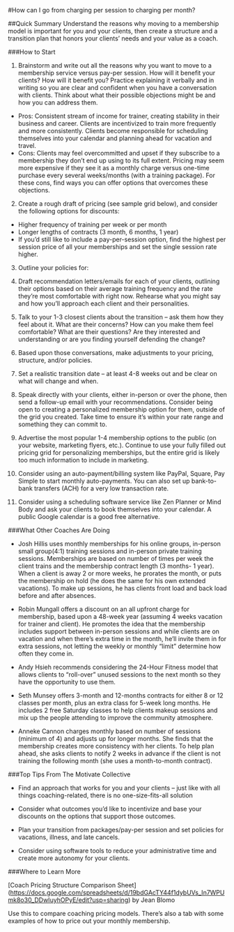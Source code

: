 
#How can I go from charging per session to charging per month?

##Quick Summary
Understand the reasons why moving to a membership model is important for you and your clients, then create a structure and a transition plan that honors your clients’ needs and your value as a coach.

###How to Start

1. Brainstorm and write out all the reasons why you want to move to a membership service versus pay-per session. How will it benefit your clients? How will it benefit you? Practice explaining it verbally and in writing so you are clear and confident when you have a conversation with clients. Think about what their possible objections might be and how you can address them.
* Pros: Consistent stream of income for trainer, creating stability in their business and career. Clients are incentivized to train more frequently and more consistently. Clients become responsible for scheduling themselves into your calendar and planning ahead for vacation and travel.
* Cons: Clients may feel overcommitted and upset if they subscribe to a membership they don’t end up using to its full extent. Pricing may seem more expensive if they see it as a monthly charge versus one-time purchase every several weeks/months (with a training package). For these cons, find ways you can offer options that overcomes these objections.

2. Create a rough draft of pricing (see sample grid below), and consider the following options for discounts:

* Higher frequency of training per week or per month
* Longer lengths of contracts (3 month, 6 months, 1 year)
* If you’d still like to include a pay-per-session option, find the highest per session price of all your memberships and set the single session rate higher.

3. Outline your policies for:

4. Draft recommendation letters/emails for each of your clients, outlining their options based on their average training frequency and the rate they’re most comfortable with right now. Rehearse what you might say and how you’ll approach each client and their personalities.

5. Talk to your 1-3 closest clients about the transition – ask them how they feel about it. What are their concerns? How can you make them feel comfortable? What are their questions? Are they interested and understanding or are you finding yourself defending the change?

6. Based upon those conversations, make adjustments to your pricing, structure, and/or policies.

7. Set a realistic transition date – at least 4-8 weeks out and be clear on what will change and when.

8. Speak directly with your clients, either in-person or over the phone, then send a follow-up email with your recommendations. Consider being open to creating a personalized membership option for them, outside of the grid you created. Take time to ensure it’s within your rate range and something they can commit to.

9. Advertise the most popular 1-4 membership options to the public (on your website, marketing flyers, etc.). Continue to use your fully filled out pricing grid for personalizing memberships, but the entire grid is likely too much information to include in marketing.

10. Consider using an auto-payment/billing system like PayPal, Square, Pay Simple to start monthly auto-payments. You can also set up bank-to-bank transfers (ACH) for a very low transaction rate.

11. Consider using a scheduling software service like Zen Planner or Mind Body and ask your clients to book themselves into your calendar. A public Google calendar is a good free alternative.

###What Other Coaches Are Doing

* Josh Hillis uses monthly memberships for his online groups, in-person small group(4:1) training sessions and in-person private training sessions. Memberships are based on number of times per week the client trains and the membership contract length (3 months- 1 year). When a client is away 2 or more weeks, he prorates the month, or puts the membership on hold (he does the same for his own extended vacations). To make up sessions, he has clients front load and back load before and after absences.

* Robin Mungall offers a discount on an all upfront charge for membership, based upon a 48-week year (assuming 4 weeks vacation for trainer and client). He promotes the idea that the membership includes support between in-person sessions and while clients are on vacation and when there’s extra time in the month, he’ll invite them in for extra sessions, not letting the weekly or monthly “limit” determine how often they come in.

* Andy Hsieh recommends considering the 24-Hour Fitness model that allows clients to “roll-over” unused sessions to the next month so they have the opportunity to use them.

* Seth Munsey offers 3-month and 12-months contracts for either 8 or 12 classes per month, plus an extra class for 5-week long months. He includes 2 free Saturday classes to help clients makeup sessions and mix up the people attending to improve the community atmosphere.

* Anneke Cannon charges monthly based on number of sessions (minimum of 4) and adjusts up for longer months. She finds that the membership creates more consistency with her clients. To help plan ahead, she asks clients to notify 2 weeks in advance if the client is not training the following month (she uses a month-to-month contract).

###Top Tips From The Motivate Collective

* Find an approach that works for you and your clients – just like with all things coaching-related, there is no one-size-fits-all solution

*  Consider what outcomes you’d like to incentivize and base your discounts on the options that support those outcomes.

*  Plan your transition from packages/pay-per session and set policies for vacations, illness, and late cancels.

*  Consider using software tools to reduce your administrative time and create more autonomy for your clients.

###Where to Learn More

[Coach Pricing Structure Comparison Sheet] (https://docs.google.com/spreadsheets/d/19bdGAcTY44f1dybUVs_In7WPUmk8o30_DDwIuyhOPyE/edit?usp=sharing) by Jean Blomo

Use this to compare coaching pricing models. There’s also a tab with some examples of how to price out your monthly membership.
